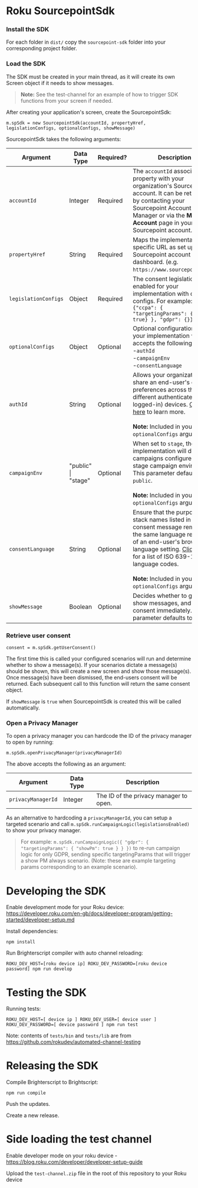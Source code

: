 
# Roku SourcepointSdk

### Install the SDK

For each folder in `dist/` copy the `sourcepoint-sdk` folder into your corresponding project folder.

### Load the SDK

The SDK must be created in your main thread, as it will create its own Screen object if it needs to show messages.

> **Note:** See the test-channel for an example of how to trigger SDK functions from your screen if needed.

After creating your application's screen, create the SourcepointSdk:
```
m.spSdk = new SourcepointSdk(accountId, propertyHref, legislationConfigs, optionalConfigs, showMessage)
```
SourcepointSdk takes the following arguments:



| Argument             | Data Type           | Required? | Description                                                                                                                                                                                                                                                                                                                          |
|----------------------|---------------------|-----------|--------------------------------------------------------------------------------------------------------------------------------------------------------------------------------------------------------------------------------------------------------------------------------------------------------------------------------------|
| `accountId`          | Integer             | Required  | The `accountId` associates the property with your organization's Sourcepoint account. It can be retrieved by contacting your Sourcepoint Account Manager or via the  **My Account** page in your Sourcepoint account.                                                                                                                |
| `propertyHref`       | String              | Required  | Maps the implementation to a specific URL as set up in the Sourcepoint account dashboard. (e.g. `https://www.sourcepoint.com`)                                                                                                                                                                                                       |
| `legislationConfigs` | Object              | Required  | The consent legislations enabled for your implementation with optional configs. For example:<br>  `{"ccpa": { "targetingParams": {"roku": true} }, "gdpr": {}}`                                                                                                                                                                      |
| `optionalConfigs`    | Object              | Optional  | Optional configurations for your implementation which accepts the following keys:<br> -`authId` <br> -`campaignEnv` <br> -`consentLanguage`                                                                                                                                                                                          |
| `authId`             | String              | Optional  | Allows your organization to share an end-user's consent preferences across their different authenticated (i.e. logged-in) devices. [Click here](https://documentation.sourcepoint.com/consent_mp/authenticated-consent/authenticated-consent-overview) to learn more.<br><br> **Note:** Included in your `optionalConfigs` argument. |
| `campaignEnv`        | "public" \| "stage" | Optional  | When set to `stage`, the implementation will default to campaigns configured in your stage campaign environment. This parameter defaults to `public`.<br><br> **Note:** Included in your `optionalConfigs` argument.                                                                                                                 |
| `consentLanguage`    | String              | Optional  | Ensure that the purposes or stack names listed in a consent message remain in the same language regardless of an end-user's browser language setting. [Click here](https://www.loc.gov/standards/iso639-2/php/code_list.php) for a list of ISO 639-1 language codes.<br><br> **Note:** Included in your `optionalConfigs` argument.  |
| `showMessage`        | Boolean             | Optional  | Decides whether to get and show messages, and retrieve consent immediately. This parameter defaults to `true`.                                                                                                                                                                                                                       |



### Retrieve user consent
```
consent = m.spSdk.getUserConsent()
```
The first time this is called your configured scenarios will run and determine whether to show a message(s).
If your scenarios dictate a message(s) should be shown, this will create a new screen and show those message(s). Once message(s) have been dismissed, the end-users consent will be returned. Each subsequent call to this function will return the same consent object.

If `showMessage` is `true` when SourcepointSdk is created this will be called automatically.

### Open a Privacy Manager
To open a privacy manager you can hardcode the ID of the privacy manager to open by running:
```
m.spSdk.openPrivacyManager(privacyManagerId)
```
The above accepts the following as an argument:

| Argument           | Data Type | Description                            |
|--------------------|-----------|----------------------------------------|
| `privacyManagerId` | Integer   | The ID of the privacy manager to open. |


As an alternative to hardcoding a `privacyManagerId`, you can setup a targeted scenario and call `m.spSdk.runCampaignLogic(legislationsEnabled)` to show your privacy manager.

> For example: `m.spSdk.runCampaignLogic({ "gdpr": { "targetingParams": { "showPm": true } } })` to re-run campaign logic for only GDPR, sending specific targetingParams that will trigger a show PM always scenario. (Note: these are example targeting params corresponding to an example scenario).

# Developing the SDK

Enable development mode for your Roku device: https://developer.roku.com/en-gb/docs/developer-program/getting-started/developer-setup.md

Install dependencies:

```
npm install
```

Run Brighterscript compiler with auto channel reloading:

```
ROKU_DEV_HOST=[roku device ip] ROKU_DEV_PASSWORD=[roku device password] npm run develop
```

# Testing the SDK

Running tests:

```
ROKU_DEV_HOST=[ device ip ] ROKU_DEV_USER=[ device user ] ROKU_DEV_PASSWORD=[ device password ] npm run test
```

Note: contents of `tests/bin` and `tests/lib` are from https://github.com/rokudev/automated-channel-testing

# Releasing the SDK

Compile Brighterscript to Brightscript:

```
npm run compile
```

Push the updates.

Create a new release.

# Side loading the test channel

Enable developer mode on your roku device - https://blog.roku.com/developer/developer-setup-guide

Upload the `test-channel.zip` file in the root of this repository to your Roku device